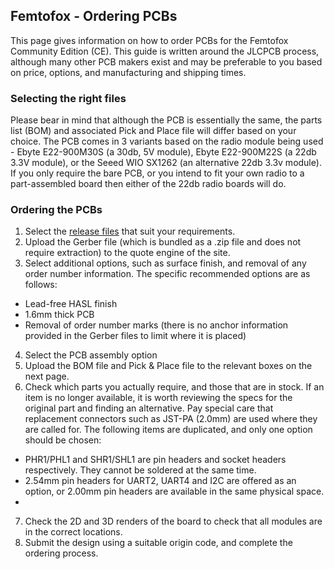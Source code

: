 ## Femtofox - Ordering PCBs

This page gives information on how to order PCBs for the Femtofox Community Edition (CE). This guide is written around the JLCPCB process, although many other PCB makers exist and may be preferable to you based on price, options, and manufacturing and shipping times.

### Selecting the right files
Please bear in mind that although the PCB is essentially the same, the parts list (BOM) and associated Pick and Place file will differ based on your choice.
The PCB comes in 3 variants based on the radio module being used - Ebyte E22-900M30S (a 30db, 5V module), Ebyte E22-900M22S (a 22db 3.3V module), or the Seeed WIO SX1262 (an alternative 22db 3.3v module).
If you only require the bare PCB, or you intend to fit your own radio to a part-assembled board then either of the 22db radio boards will do.

### Ordering the PCBs

 1. Select the [release files](tbc) that suit your requirements. 
 2. Upload the Gerber file (which is bundled as a .zip file and does not require extraction) to the quote engine of the site.
 3. Select additional options, such as surface finish, and removal of any order number information. The specific recommended options are as follows:
 - Lead-free HASL finish
 - 1.6mm thick PCB
 - Removal of order number marks (there is no anchor information provided in the Gerber files to limit where it is placed)
4. Select the PCB assembly option
5. Upload the BOM file and Pick & Place file to the relevant boxes on the next page.
6. Check which parts you actually require, and those that are in stock. If an item is no longer available, it is worth reviewing the specs for the original part and finding an alternative. Pay special care that replacement connectors such as JST-PA (2.0mm) are used where they are called for. The following items are duplicated, and only one option should be chosen:
 - PHR1/PHL1 and SHR1/SHL1 are pin headers and socket headers respectively. They cannot be soldered at the same time.
 - 2.54mm pin headers for UART2, UART4 and I2C are offered as an option, or 2.00mm pin headers are available in the same physical space.
 - 
7. Check the 2D and 3D renders of the board to check that all modules are in the correct locations.
8. Submit the design using a suitable origin code, and complete the ordering process.


<!--stackedit_data:
eyJoaXN0b3J5IjpbOTMyNjM5MDU0LC02ODExNjEyMjUsLTIxMz
Q1MzI3MDldfQ==
-->